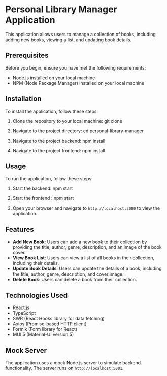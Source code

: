 # Personal Library Manager Application

This application allows users to manage a collection of books, including adding new books, viewing a list, and updating book details.

## Prerequisites

Before you begin, ensure you have met the following requirements:
- Node.js installed on your local machine
- NPM (Node Package Manager) installed on your local machine

## Installation

To install the application, follow these steps:

1. Clone the repository to your local machine:
git clone <repository-url>

2. Navigate to the project directory:
cd personal-library-manager

3. Navigate to the project backend:
npm install

4. Navigate to the project frontend:
npm install

## Usage

To run the application, follow these steps:

1. Start the backend:
   npm start

2. Start the frontend :
   npm start
   
3. Open your browser and navigate to `http://localhost:3000` to view the application.

## Features

- **Add New Book**: Users can add a new book to their collection by providing the title, author, genre, description, and an image of the book cover.
- **View Book List**: Users can view a list of all books in their collection, including their details.
- **Update Book Details**: Users can update the details of a book, including the title, author, genre, description, and cover image.
- **Delete Book**: Users can delete a book from their collection.

## Technologies Used

- React.js
- TypeScript
- SWR (React Hooks library for data fetching)
- Axios (Promise-based HTTP client)
- Formik (Form library for React)
- MUI 5 (Material-UI version 5)

## Mock Server

The application uses a mock Node.js server to simulate backend functionality. The server runs on `http://localhost:5001`.
